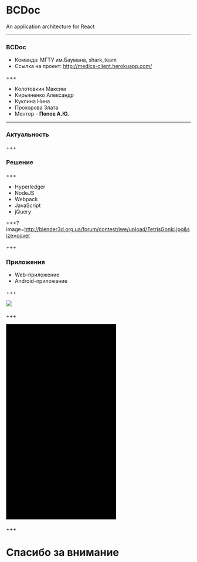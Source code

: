 # BCDoc 

An application architecture for React

---

### BCDoc

- Команда: МГТУ им.Баумана, shark_team
- Ссылка нa проект: http://medics-client.herokuapp.com/

+++

- Колотовкин Максим
- Кирьяненко Александр
- Куклина Нина
- Прохорова Злата
- Ментор - **Попов А.Ю.**

---

### Актуальность

+++

### Решение

+++

- Hyperledger
- NodeJS
- Webpack
- JavaScript
- jQuery

+++?image=http://blender3d.org.ua/forum/contest/iwe/upload/TetrisGonki.jpg&size=cover

+++

### Приложения

- Web-приложение
- Android-приложение

+++

![](src/web.gif)

+++

![](src/android.gif)

+++

# Спасибо за внимание
